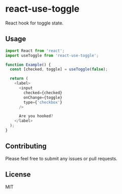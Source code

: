 # react-use-toggle

React hook for toggle state.

## Usage

```js
import React from 'react';
import useToggle from 'react-use-toggle';

function Example() {
  const [checked, toggle] = useToggle(false);

  return (
    <label>
      <input
        checked={checked}
        onChange={toggle}
        type={'checkbox'}
      />

      Are you hooked?
    </label>
  );
}
```

## Contributing

Please feel free to submit any issues or pull requests.

## License

MIT
